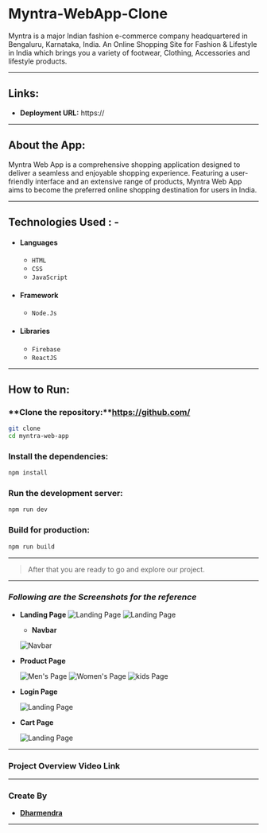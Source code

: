 # Myntra-WebApp-Clone

Myntra is a major Indian fashion e-commerce company headquartered in Bengaluru, Karnataka, India. An Online Shopping Site for Fashion &amp; Lifestyle in India which brings you a variety of footwear, Clothing, Accessories and lifestyle products.

---
## Links:

- **Deployment URL:** https://

---

## About the App:

Myntra Web App is a comprehensive shopping application designed to deliver a seamless and enjoyable shopping experience. Featuring a user-friendly interface and an extensive range of products, Myntra Web App aims to become the preferred online shopping destination for users in India.

---
## Technologies Used : -

-  #### Languages
   -  `HTML`
   -  `CSS`
   -  `JavaScript`
-  #### Framework
   -  `Node.Js`
-  #### Libraries
   -  `Firebase`
   -  `ReactJS`

---
## How to Run:

### **Clone the repository:**https://github.com/

```bash
git clone 
cd myntra-web-app
```

### **Install the dependencies:**

```bash
npm install
```

### **Run the development server:**

```bash
npm run dev
```

### **Build for production:**

```bash
npm run build
```

---



> After that you are ready to go and explore our project.

---


### _Following are the Screenshots for the reference_

-  **Landing Page**
   ![Landing Page](https://miro.medium.com/max/3790/1*D94Jv9nZ0GsljjLpbu2WRA.png)
   ![Landing Page](https://miro.medium.com/max/3826/1*4afDPSIM3K6g4oIIXxrrWg.png)

   -  **Navbar**

   ![Navbar](https://miro.medium.com/max/3786/1*xoFoBAuz5uoN8un719sHoQ.png)

-  **Product Page**

   ![Men's Page](https://miro.medium.com/max/3810/1*GKz0e85T0uRxUFGo5z6YdA.png)
   ![Women's Page](https://miro.medium.com/max/3824/1*etlZkAnze2HoxZgSPFQVQQ.png)
   ![kids Page](https://miro.medium.com/max/3818/1*jF96FxJ9Yuq3BirBuIgwsA.png)

-  **Login Page**

   ![Landing Page](https://miro.medium.com/max/3826/1*_qfCJJmtvyx_Rkc2j2PW6w.png)

-  **Cart Page**

   ![Landing Page](https://miro.medium.com/max/3824/1*niNzUoyrIn9ZVnNckonzDA.png)

---




### Project Overview Video Link


---




### Create By

-  **[Dharmendra](https://github.com/idharmendrarock)**

---
